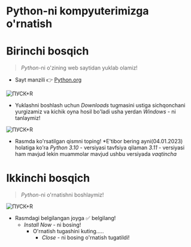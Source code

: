 # **Python-ni kompyuterimizga o'rnatish** 


# __Birinchi bosqich__
> *Python*-ni o'zining web saytidan yuklab olamiz!
- Sayt manzili 👉 [Python.org](https://www.python.org/)

![ПУСК+R](images/p1.jpg)
- Yuklashni boshlash uchun *Downloads* tugmasini ustiga sichqonchani yurgizamiz va kichik oyna hosil bo'ladi usha yerdan *Windows* - ni tanlaymiz!

![ПУСК+R](images/p2.jpg)
- Rasmda ko'rsatilgan qismni toping! *E'tibor bering ayni(04.01.2023) holatiga ko'ra *Python 3.10* - versiyasi tavfsiya qilaman *3.11* - versiyasi ham mavjud lekin muammolar mavjud ushbu versiyada *vaqtincha* 


# __Ikkinchi bosqich__
> *Python*-ni o'rnatishni boshlaymiz!

![ПУСК+R](images/p3.jpg)
- Rasmdagi belgilangan joyga ✅ belgilang!
	- *Install Now* - ni bosing!
		- O'rnatish tugashini kuting.....
			- *Close* - ni bosing o'rnatish tugatildi! 
